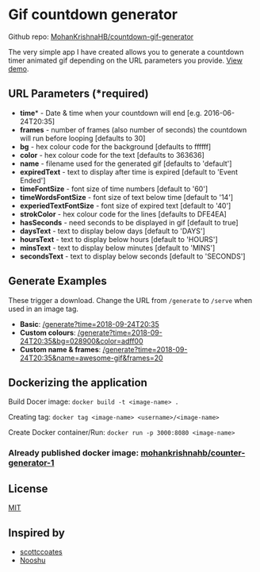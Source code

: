 # Gif countdown generator

Github repo: [MohanKrishnaHB/countdown-gif-generator](https://github.com/MohanKrishnaHB/countdown-gif-generator)

The very simple app I have created allows you to generate a countdown timer animated gif depending on the URL parameters you provide. [View demo](http://counter-generator-1.azurewebsites.net/).

## URL Parameters (*required)

* **time*** - Date &amp; time when your countdown will end [e.g. 2016-06-24T20:35]
* **frames** - number of frames (also number of seconds) the countdown will run before looping [defaults to 30]
* **bg** - hex colour code for the background [defaults to ffffff]
* **color** - hex colour code for the text [defaults to 363636]
* **name** - filename used for the generated gif [defaults to 'default']
* **expiredText** - text to display after time is expired [default to 'Event Ended']
* **timeFontSize** - font size of time numbers [default to '60']
* **timeWordsFontSize** - font size of text below time [default to '14']
* **experiedTextFontSize** - font size of expired text [default to '40']
* **strokColor** - hex colour code for the lines [defaults to DFE4EA]
* **hasSeconds** - need seconds to be displayed in gif [default to true]
* **daysText** - text to display below days [default to 'DAYS']
* **hoursText** - text to display below hours [default to 'HOURS']
* **minsText** - text to display below minutes [default to 'MINS']
* **secondsText** - text to display below seconds [default to 'SECONDS']
            
## Generate Examples

These trigger a download. Change the URL from `/generate` to `/serve` when used in an image tag.

* **Basic**: [/generate?time=2018-09-24T20:35](http://counter-generator-1.azurewebsites.net/generate?time=2018-09-24T20:35&name=ex1)
* **Custom colours**: [/generate?time=2018-09-24T20:35&bg=028900&color=adff00](http://counter-generator-1.azurewebsites.net/generate?time=2018-09-24T20:35&bg=028900&color=adff00&name=ex3)
* **Custom name & frames**: [/generate?time=2018-09-24T20:35&name=awesome-gif&frames=20](http://counter-generator-1.azurewebsites.net/generate?time=2018-09-24T20:35&name=awesome-gif&frames=20)

## Dockerizing the application

Build Docer image: `docker build -t <image-name> .`

Creating tag: `docker tag <image-name> <username>/<image-name>`

Create Docker container/Run: `docker run -p 3000:8080 <image-name>`

### Already published docker image: [mohankrishnahb/counter-generator-1](https://hub.docker.com/r/mohankrishnahb/counter-generator-1)

## License

[MIT](LICENSE)

## Inspired by

* [scottccoates](https://github.com/scottccoates/node-countdown-gif)
* [Nooshu](https://github.com/Nooshu/node-countdown-gif)

